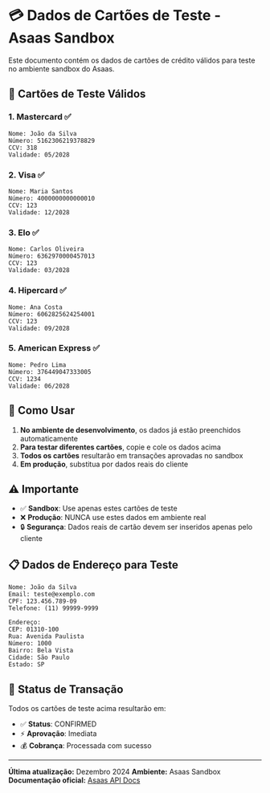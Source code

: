 # 💳 Dados de Cartões de Teste - Asaas Sandbox

Este documento contém os dados de cartões de crédito válidos para teste no ambiente sandbox do Asaas.

## 🎯 Cartões de Teste Válidos

### 1. **Mastercard** ✅
```
Nome: João da Silva
Número: 5162306219378829
CCV: 318
Validade: 05/2028
```

### 2. **Visa** ✅
```
Nome: Maria Santos
Número: 4000000000000010
CCV: 123
Validade: 12/2028
```

### 3. **Elo** ✅
```
Nome: Carlos Oliveira
Número: 6362970000457013
CCV: 123
Validade: 03/2028
```

### 4. **Hipercard** ✅
```
Nome: Ana Costa
Número: 6062825624254001
CCV: 123
Validade: 09/2028
```

### 5. **American Express** ✅
```
Nome: Pedro Lima
Número: 376449047333005
CCV: 1234
Validade: 06/2028
```

## 🔧 Como Usar

1. **No ambiente de desenvolvimento**, os dados já estão preenchidos automaticamente
2. **Para testar diferentes cartões**, copie e cole os dados acima
3. **Todos os cartões** resultarão em transações aprovadas no sandbox
4. **Em produção**, substitua por dados reais do cliente

## ⚠️ Importante

- ✅ **Sandbox**: Use apenas estes cartões de teste
- ❌ **Produção**: NUNCA use estes dados em ambiente real
- 🔒 **Segurança**: Dados reais de cartão devem ser inseridos apenas pelo cliente

## 📋 Dados de Endereço para Teste

```
Nome: João da Silva
Email: teste@exemplo.com
CPF: 123.456.789-09
Telefone: (11) 99999-9999

Endereço:
CEP: 01310-100
Rua: Avenida Paulista
Número: 1000
Bairro: Bela Vista
Cidade: São Paulo
Estado: SP
```

## 🚀 Status de Transação

Todos os cartões de teste acima resultarão em:
- ✅ **Status**: CONFIRMED
- ⚡ **Aprovação**: Imediata
- 💰 **Cobrança**: Processada com sucesso

---

**Última atualização:** Dezembro 2024
**Ambiente:** Asaas Sandbox
**Documentação oficial:** [Asaas API Docs](https://docs.asaas.com)